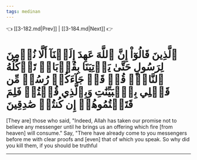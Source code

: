 ```yaml
---
tags: medinan
---
```


👈 [[3-182.md|Prev]] | [[3-184.md|Next]] 👉

# ٱلَّذِينَ قَالُوٓاْ إِنَّ ٱللَّهَ عَهِدَ إِلَيۡنَآ أَلَّا نُؤۡمِنَ لِرَسُولٍ حَتَّىٰ يَأۡتِيَنَا بِقُرۡبَانٖ تَأۡكُلُهُ ٱلنَّارُۗ قُلۡ قَدۡ جَآءَكُمۡ رُسُلٞ مِّن قَبۡلِي بِٱلۡبَيِّنَٰتِ وَبِٱلَّذِي قُلۡتُمۡ فَلِمَ قَتَلۡتُمُوهُمۡ إِن كُنتُمۡ صَٰدِقِينَ

[They are] those who said, "Indeed, Allah has taken our promise not to believe any messenger until he brings us an offering which fire [from heaven] will consume." Say, "There have already come to you messengers before me with clear proofs and [even] that of which you speak. So why did you kill them, if you should be truthful

---

